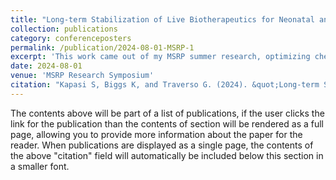 ```yaml
---
title: "Long-term Stabilization of Live Biotherapeutics for Neonatal and Female Health"
collection: publications
category: conferenceposters
permalink: /publication/2024-08-01-MSRP-1
excerpt: 'This work came out of my MSRP summer research, optimizing chemical excipients in formulations with L. crispatus and B. infantis in order to make better live biotherapeutics. Contact for poster availability.'
date: 2024-08-01
venue: 'MSRP Research Symposium'
citation: "Kapasi S, Biggs K, and Traverso G. (2024). &quot;Long-term Stabilization of Live Biotherapeutics for Neonatal and Female Health.&quot; <i>2024 MSRP Research Symposium</i>. 2024 August 1st. Cambridge, Massachusetts."
---
```


The contents above will be part of a list of publications, if the user clicks the link for the publication than the contents of section will be rendered as a full page, allowing you to provide more information about the paper for the reader. When publications are displayed as a single page, the contents of the above "citation" field will automatically be included below this section in a smaller font.
